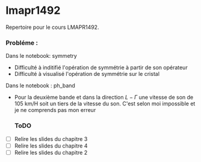 # lmapr1492
Repertoire pour le cours LMAPR1492. 


### Probléme :
Dans le notebook: symmetry
- Difficulté à inditifié l'opération de symmétrie à partir de son opérateur
- Difficulté à visualisé l'opération de symmétrie sur le cristal

Dans le notebook : ph_band 
- Pour la deuxième bande et dans la direction $L -\Gamma$ une vitesse de son de 105 km/H soit un tiers de la vitesse du son. C'est selon moi impossible et je ne comprends pas mon erreur
  
  ### ToDO
- [ ] Relire les slides du chapitre 3
- [ ] Relire les slides du chapitre 4
- [ ] Relire les slides du chapitre 2 

